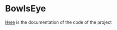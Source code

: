 # BowlsEye

[Here](https://rv456.github.io/BowlsEye/) is the documentation of the code of the project

